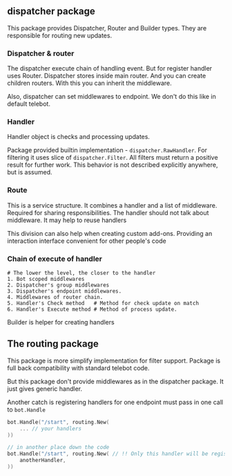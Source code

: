 ## dispatcher package

This package provides Dispatcher, Router and Builder types.
They are responsible for routing new updates.

### Dispatcher & router

The dispatcher execute chain of handling event.
But for register handler uses Router.
Dispatcher stores inside main router. And you can create children routers.
With this you can inherit the middleware.

Also, dispatcher can set middlewares to endpoint.
We don't do this like in default telebot.

### Handler

Handler object is checks and processing updates.

Package provided builtin implementation - `dispatcher.RawHandler`.
For filtering it uses slice of `dispatcher.Filter`.
All filters must return a positive result for further work.
This behavior is not described explicitly anywhere, but is assumed.

### Route

This is a service structure.
It combines a handler and a list of middleware.
Required for sharing responsibilities.
The handler should not talk about middleware.
It may help to reuse handlers

This division can also help when creating custom add-ons.
Providing an interaction interface convenient for other people's code

### Chain of execute of handler

```
# The lower the level, the closer to the handler
1. Bot scoped middlewares
2. Dispatcher's group middlewares 
3. Dispatcher's endpoint middlewares.
4. Middlewares of router chain.
5. Handler's Check method   # Method for check update on match
6. Handler's Execute method # Method of process update.
```

Builder is helper for creating handlers

## The routing package

This package is more simplify implementation for filter support.
Package is full back compatibility with standard telebot code.

But this package don't provide middlewares as in the dispatcher package.
It just gives generic handler.

Another catch is registering handlers for one endpoint
must pass in one call to `bot.Handle`

```go
bot.Handle("/start", routing.New(
    ... // your handlers
))

// in another place down the code
bot.Handle("/start", routing.New( // !! Only this handler will be registered
    anotherHandler,
))

```